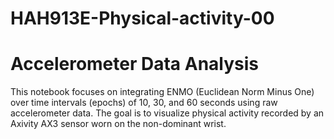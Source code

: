 # HAH913E-Physical-activity-00
# Accelerometer Data Analysis

This notebook focuses on integrating ENMO (Euclidean Norm Minus One) over time intervals (epochs) of 10, 30, and 60 seconds using raw accelerometer data. The goal is to visualize physical activity recorded by an Axivity AX3 sensor worn on the non-dominant wrist.
